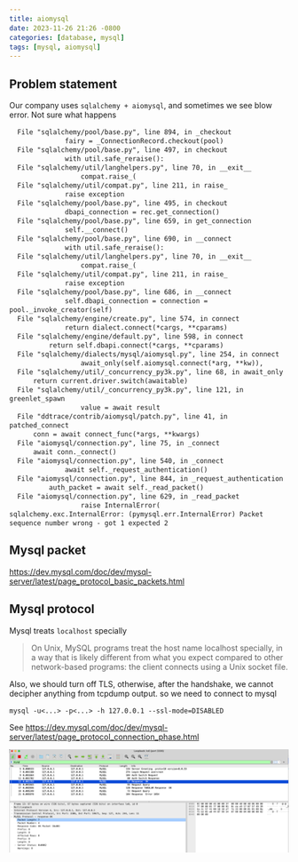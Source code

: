 ```yaml
---
title: aiomysql
date: 2023-11-26 21:26 -0800
categories: [database, mysql]
tags: [mysql, aiomysql]
---
```


## Problem statement

Our company uses `sqlalchemy + aiomysql`, and sometimes we see blow error. Not sure what happens

```
  File "sqlalchemy/pool/base.py", line 894, in _checkout
              fairy = _ConnectionRecord.checkout(pool)
  File "sqlalchemy/pool/base.py", line 497, in checkout
              with util.safe_reraise():
  File "sqlalchemy/util/langhelpers.py", line 70, in __exit__
                  compat.raise_(
  File "sqlalchemy/util/compat.py", line 211, in raise_
              raise exception
  File "sqlalchemy/pool/base.py", line 495, in checkout
              dbapi_connection = rec.get_connection()
  File "sqlalchemy/pool/base.py", line 659, in get_connection
              self.__connect()
  File "sqlalchemy/pool/base.py", line 690, in __connect
              with util.safe_reraise():
  File "sqlalchemy/util/langhelpers.py", line 70, in __exit__
                  compat.raise_(
  File "sqlalchemy/util/compat.py", line 211, in raise_
              raise exception
  File "sqlalchemy/pool/base.py", line 686, in __connect
              self.dbapi_connection = connection = pool._invoke_creator(self)
  File "sqlalchemy/engine/create.py", line 574, in connect
              return dialect.connect(*cargs, **cparams)
  File "sqlalchemy/engine/default.py", line 598, in connect
          return self.dbapi.connect(*cargs, **cparams)
  File "sqlalchemy/dialects/mysql/aiomysql.py", line 254, in connect
                  await_only(self.aiomysql.connect(*arg, **kw)),
  File "sqlalchemy/util/_concurrency_py3k.py", line 68, in await_only
      return current.driver.switch(awaitable)
  File "sqlalchemy/util/_concurrency_py3k.py", line 121, in greenlet_spawn
                  value = await result
  File "ddtrace/contrib/aiomysql/patch.py", line 41, in patched_connect
      conn = await connect_func(*args, **kwargs)
  File "aiomysql/connection.py", line 75, in _connect
      await conn._connect()
  File "aiomysql/connection.py", line 540, in _connect
              await self._request_authentication()
  File "aiomysql/connection.py", line 844, in _request_authentication
          auth_packet = await self._read_packet()
  File "aiomysql/connection.py", line 629, in _read_packet
                  raise InternalError(
sqlalchemy.exc.InternalError: (pymysql.err.InternalError) Packet sequence number wrong - got 1 expected 2
```

## Mysql packet

https://dev.mysql.com/doc/dev/mysql-server/latest/page_protocol_basic_packets.html

## Mysql protocol

Mysql treats `localhost` specially

> On Unix, MySQL programs treat the host name localhost specially, in a way that is likely different from what you expect compared to other network-based programs: the client connects using a Unix socket file.

Also, we should turn off TLS, otherwise, after the handshake, we cannot decipher anything from tcpdump output.
so we need to connect to mysql

```
mysql -u<...> -p<...> -h 127.0.0.1 --ssl-mode=DISABLED
```

See https://dev.mysql.com/doc/dev/mysql-server/latest/page_protocol_connection_phase.html

![Mysql TCP packets](/assets/images/wireshark-mysql-connection.png)
